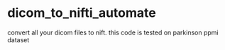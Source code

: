# dicom_to_nifti_automate

convert all your dicom files to nift. this code is tested on parkinson ppmi dataset

